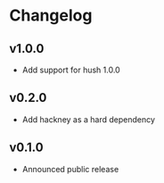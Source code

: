 # Changelog

## v1.0.0

- Add support for hush 1.0.0

## v0.2.0

- Add hackney as a hard dependency

## v0.1.0

- Announced public release
